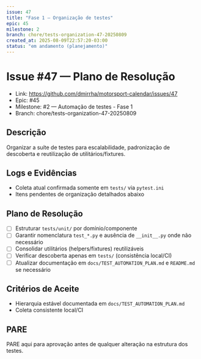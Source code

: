 ```yaml
---
issue: 47
title: "Fase 1 — Organização de testes"
epic: 45
milestone: 2
branch: chore/tests-organization-47-20250809
created_at: 2025-08-09T22:57:20-03:00
status: "em andamento (planejamento)"
---
```


# Issue #47 — Plano de Resolução

- Link: https://github.com/dmirrha/motorsport-calendar/issues/47
- Epic: #45
- Milestone: #2 — Automação de testes - Fase 1
- Branch: chore/tests-organization-47-20250809

## Descrição
Organizar a suíte de testes para escalabilidade, padronização de descoberta e reutilização de utilitários/fixtures.

## Logs e Evidências
- Coleta atual confirmada somente em `tests/` via `pytest.ini`
- Itens pendentes de organização detalhados abaixo

## Plano de Resolução
- [ ] Estruturar `tests/unit/` por domínio/componente
- [ ] Garantir nomenclatura `test_*.py` e ausência de `__init__.py` onde não necessário
- [ ] Consolidar utilitários (helpers/fixtures) reutilizáveis
- [ ] Verificar descoberta apenas em `tests/` (consistência local/CI)
- [ ] Atualizar documentação em `docs/TEST_AUTOMATION_PLAN.md` e `README.md` se necessário

## Critérios de Aceite
- Hierarquia estável documentada em `docs/TEST_AUTOMATION_PLAN.md`
- Coleta consistente local/CI

## PARE
PARE aqui para aprovação antes de qualquer alteração na estrutura dos testes.
